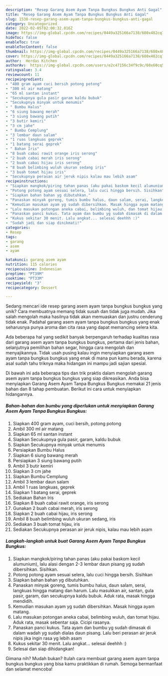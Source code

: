 ```yaml
---
description: "Resep Garang Asem Ayam Tanpa Bungkus Bungkus Anti Gagal"
title: "Resep Garang Asem Ayam Tanpa Bungkus Bungkus Anti Gagal"
slug: 1538-resep-garang-asem-ayam-tanpa-bungkus-bungkus-anti-gagal
category: Uncategorized
date: 2022-02-05T02:00:32.016Z
image: https://img-global.cpcdn.com/recipes/0449a325166a7138/680x482cq70/garang-asem-ayam-tanpa-bungkus-bungkus-foto-resep-utama.jpg
hideToc: false
enableToc: true
enableTocContent: false
thumbnail: https://img-global.cpcdn.com/recipes/0449a325166a7138/680x482cq70/garang-asem-ayam-tanpa-bungkus-bungkus-foto-resep-utama.jpg
cover: https://img-global.cpcdn.com/recipes/0449a325166a7138/680x482cq70/garang-asem-ayam-tanpa-bungkus-bungkus-foto-resep-utama.jpg
author:  Herdas Kitchen
authorAv:  https://img-global.cpcdn.com/users/e2c47156c34f9c9c/60x60cq50/avatar.jpg
ratingvalue: 3.4
reviewcount: 11
recipeingredient:
- "400 gram ayam cuci bersih potong potong"
- "300 ml air matang"
- "65 ml santan instant"
- "Secukupnya gula pasir garam kaldu bubuk"
- "Secukupnya minyak untuk menumis"
- " Bumbu Halus"
- "6 siung bawang merah"
- "3 siung bawang putih"
- "3 butir kemiri"
- "3 cm jahe"
- " Bumbu Cemplung"
- "3 lembar daun salam"
- "1 ruas langkuas geprek"
- "1 batang serai geprek"
- " Bahan Iris"
- "8 buah cabai rawit orange iris serong"
- "2 buah cabai merah iris serong"
- "2 buah cabai hijau iris serong"
- "8 buah belimbing wuluh ukuran sedang iris"
- "3 buah tomat hijau iris"
- "Secukupnya perasan air jeruk nipis kalau mau lebih asam"
recipeinstructions:
- "Siapkan mangkok/piring tahan panas (aku pakai baskom kecil alumunium), lalu alasi dengan 2-3 lembar daun pisang yg sudah dibersihkan. Sisihkan."
- "Potong potong ayam sesuai selera, lalu cuci hingga bersih. Sisihkan"
- "Siapkan bahan bahan yg dibutuhkan."
- "Panaskan minyak goreng, tumis bumbu halus, daun salam, serai, langkuas hingga matang dan harum. Lalu masukkan air, santan, gula pasir, garam, dan secukupnya kaldu bubuk. Aduk rata, masak hingga mendidih."
- "Kemudian masukan ayam yg sudah dibersihkan. Masak hingga ayam matang."
- "Lalu masukan potongan aneka cabai, belimbing wuluh, dan tomat hijau. Aduk rata, masak sebentar saja. Cicipi rasanya."
- "Panaskan panci kukus. Tata ayam dan bumbu yg sudah dimasak di dalam wadah yg sudah dialas daun pisang. Lalu beri perasan air jeruk nipis jika ingin rasa yg lebih asam"
- "Kukus sekitar 30 menit. Lalu angkat... selesai deehhh :)"
- "Sudah jadi dan siap dinikmati!"
categories:
- Resep
tags:
- garang
- asem
- ayam

katakunci: garang asem ayam 
nutrition: 115 calories
recipecuisine: Indonesian
preptime: "PT39M"
cooktime: "PT33M"
recipeyield: "3"
recipecategory: Dessert

---
```



Sedang mencari ide resep garang asem ayam tanpa bungkus bungkus yang unik? Cara membuatnya memang tidak susah dan tidak juga mudah. Jika salah mengolah maka hasilnya tidak akan memuaskan dan justru cenderung tidak enak. Padahal garang asem ayam tanpa bungkus bungkus yang enak seharusnya punya aroma dan cita rasa yang dapat memancing selera kita.


Ada beberapa hal yang sedikit banyak berpengaruh terhadap kualitas rasa dari garang asem ayam tanpa bungkus bungkus, pertama dari jenis bahan, selanjutnya pemilihan bahan segar, hingga cara mengolah dan menyajikannya. Tidak usah pusing kalau ingin menyiapkan garang asem ayam tanpa bungkus bungkus yang enak di mana pun kamu berada, karena asal sudah tahu triknya maka hidangan ini mampu jadi sajian spesial.




Di bawah ini ada beberapa tips dan trik praktis dalam mengolah garang asem ayam tanpa bungkus bungkus yang siap dikreasikan. Anda bisa menyiapkan Garang Asem Ayam Tanpa Bungkus Bungkus memakai 21 jenis bahan dan 8 tahap pembuatan. Berikut ini cara untuk menyiapkan hidangannya.

<!--inarticleads1-->

##### Bahan-bahan dan bumbu yang diperlukan untuk menyiapkan Garang Asem Ayam Tanpa Bungkus Bungkus:

1. Siapkan 400 gram ayam, cuci bersih, potong potong
1. Ambil 300 ml air matang
1. Siapkan 65 ml santan instant
1. Siapkan Secukupnya gula pasir, garam, kaldu bubuk
1. Siapkan Secukupnya minyak untuk menumis
1. Persiapkan  Bumbu Halus
1. Siapkan 6 siung bawang merah
1. Persiapkan 3 siung bawang putih
1. Ambil 3 butir kemiri
1. Siapkan 3 cm jahe
1. Siapkan  Bumbu Cemplung
1. Ambil 3 lembar daun salam
1. Ambil 1 ruas langkuas, geprek
1. Siapkan 1 batang serai, geprek
1. Sediakan  Bahan Iris
1. Siapkan 8 buah cabai rawit orange, iris serong
1. Gunakan 2 buah cabai merah, iris serong
1. Siapkan 2 buah cabai hijau, iris serong
1. Ambil 8 buah belimbing wuluh ukuran sedang, iris
1. Sediakan 3 buah tomat hijau, iris
1. Sediakan Secukupnya perasan air jeruk nipis, kalau mau lebih asam




<!--inarticleads2-->

##### Langkah-langkah untuk buat Garang Asem Ayam Tanpa Bungkus Bungkus:

1. Siapkan mangkok/piring tahan panas (aku pakai baskom kecil alumunium), lalu alasi dengan 2-3 lembar daun pisang yg sudah dibersihkan. Sisihkan.
1. Potong potong ayam sesuai selera, lalu cuci hingga bersih. Sisihkan
1. Siapkan bahan bahan yg dibutuhkan.
1. Panaskan minyak goreng, tumis bumbu halus, daun salam, serai, langkuas hingga matang dan harum. Lalu masukkan air, santan, gula pasir, garam, dan secukupnya kaldu bubuk. Aduk rata, masak hingga mendidih.
1. Kemudian masukan ayam yg sudah dibersihkan. Masak hingga ayam matang.
1. Lalu masukan potongan aneka cabai, belimbing wuluh, dan tomat hijau. Aduk rata, masak sebentar saja. Cicipi rasanya.
1. Panaskan panci kukus. Tata ayam dan bumbu yg sudah dimasak di dalam wadah yg sudah dialas daun pisang. Lalu beri perasan air jeruk nipis jika ingin rasa yg lebih asam
1. Kukus sekitar 30 menit. Lalu angkat... selesai deehhh :)
1. Selesai dan siap dihidangkan!



Gimana nih? Mudah bukan? Itulah cara membuat garang asem ayam tanpa bungkus bungkus yang bisa kamu praktikkan di rumah. Semoga bermanfaat dan selamat mencoba!
